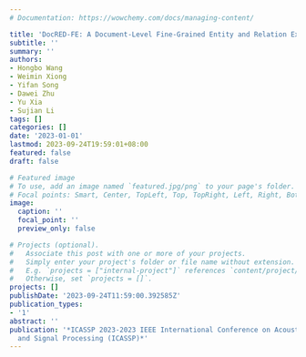 ```yaml
---
# Documentation: https://wowchemy.com/docs/managing-content/

title: 'DocRED-FE: A Document-Level Fine-Grained Entity and Relation Extraction Dataset'
subtitle: ''
summary: ''
authors:
- Hongbo Wang
- Weimin Xiong
- Yifan Song
- Dawei Zhu
- Yu Xia
- Sujian Li
tags: []
categories: []
date: '2023-01-01'
lastmod: 2023-09-24T19:59:01+08:00
featured: false
draft: false

# Featured image
# To use, add an image named `featured.jpg/png` to your page's folder.
# Focal points: Smart, Center, TopLeft, Top, TopRight, Left, Right, BottomLeft, Bottom, BottomRight.
image:
  caption: ''
  focal_point: ''
  preview_only: false

# Projects (optional).
#   Associate this post with one or more of your projects.
#   Simply enter your project's folder or file name without extension.
#   E.g. `projects = ["internal-project"]` references `content/project/deep-learning/index.md`.
#   Otherwise, set `projects = []`.
projects: []
publishDate: '2023-09-24T11:59:00.392585Z'
publication_types:
- '1'
abstract: ''
publication: '*ICASSP 2023-2023 IEEE International Conference on Acoustics, Speech
  and Signal Processing (ICASSP)*'
---
```

